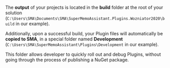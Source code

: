 The **output** of your projects is located in the **build** folder at the root of your solution (`C:\Users\SMA\Documents\SMA\SuperMemoAssistant.Plugins.Wozniator2020\build` in our example).

Additionally, upon a successful build, your Plugin files will automatically be **copied to SMA**, in a special folder named **Development** (`C:\Users\SMA\SuperMemoAssistant\Plugins\Development` in our example).

This folder allows developer to quickly roll out and debug Plugins, without going through the process of publishing a NuGet package.